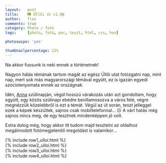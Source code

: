 ```yaml
---
layout:   post
title:    📷 Üllői út v1.0β
author:   flex
comments: true
category: Photo / fotó
tags:     [photo, fotó, poc, teszt, html, css, hun]

photoswipe: 'yes'

thumbnailpercentage: 12%
---
```


Na akkor fussunk is neki ennek a történetnek! 

Nagyon hálás témának tartom magát az egész Üllői utat fotózgatni nap, mint nap, mert sok más magyarországi témával együtt, ez is igazán egyedi szociolenyomata ennek az országnak.

Idén, <a href="http://anna.fleischmann.hu/">Anna</a> szülinapján, végül hosszú várakozás után azt gondoltam, hogy együtt, egy közös szülinapi ebédre bevillamosozva a város felé, végre megnézzük közelebbről is ezt a témát. Végül az út során, teszt jelleggel ezek a képek készültek, sajnos csak mobiltelefonnal... ☹️ A várt hatás még sajnos nincs meg, de egy tesztnek mindenképpen jó volt.

Extra dolog még, hogy akkor itt tudom majd tesztelni az oldalhoz megálmodott fotómegjelenítő megoldást is valamikor...

<!-- break -->

<!-- ../andras.fleischmann.hu/PhotoSwipeGenerator.pl --directory photos/2017-11-05-Ulloi --filetag _ulloi --outdir _includes -->

<div class="row"> 
  <div class="column">
{% include row1_ulloi.html %}
  </div>
  <div class="column">
{% include row2_ulloi.html %}
  </div>
  <div class="column">
{% include row3_ulloi.html %}
  </div>
  <div class="column">
{% include row4_ulloi.html %}
  </div>
</div>

<script type="text/javascript">

  var gallery;

  var openPhotoSwipe = function() {
  var pswpElement = document.querySelectorAll( '.pswp' )[0];

    // build items array
  {% include array_ulloi.html %}
    
    // define options (if needed)
    var options = {
        // history & focus options are disabled on CodePen        
        history: false,
        focus: false,

        showAnimationDuration: 0,
        hideAnimationDuration: 0
        
    };
    
    gallery = new PhotoSwipe( pswpElement, PhotoSwipeUI_Default, items, options);
    gallery.init();
    
  };

</script>